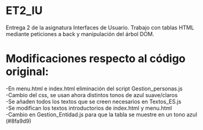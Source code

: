 # ET2_IU
Entrega 2 de la asignatura Interfaces de Usuario.
Trabajo con tablas HTML mediante peticiones a back y manipulación del árbol DOM.

# Modificaciones respecto al código original: #
-En menu.html e index.html eliminación del script Gestion_personas.js  
-Cambio del css, se usan ahora distintos tonos de azul suave/claros  
-Se añaden todos los textos que se creen necesarios en Textos_ES.js  
-Se modifican los textos introductorios de index.html y menu.html  
-Cambio en Gestion_Entidad.js para que la tabla se muestre en un tono azul (#8fa9d9)
